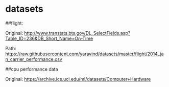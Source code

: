 # datasets

##flight:

Original: http://www.transtats.bts.gov/DL_SelectFields.asp?Table_ID=236&DB_Short_Name=On-Time

Path: https://raw.githubusercontent.com/yaravind/datasets/master/flight/2014_jan_carrier_performance.csv

##cpu performance data

Original: https://archive.ics.uci.edu/ml/datasets/Computer+Hardware

